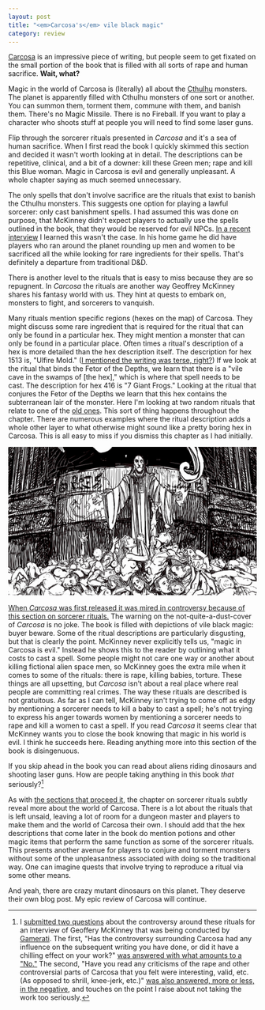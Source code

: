 ```yaml
---
layout: post
title: "<em>Carcosa's</em> vile black magic"
category: review
---
```


[Carcosa][] is an impressive piece of writing, but people seem to get fixated on the small portion of the book that is filled with all sorts of rape and human sacrifice. **Wait, what?**

Magic in the world of Carcosa is (literally) all about the [Cthulhu][] monsters. The planet is apparently filled with Cthulhu monsters of one sort or another. You can summon them, torment them, commune with them, and banish them.  There's no Magic Missile. There is no Fireball. If you want to play a character who shoots stuff at people you will need to find some laser guns.

Flip through the sorcerer rituals presented in _Carcosa_ and it's a sea of human sacrifice. When I first read the book I quickly skimmed this section and decided it wasn't worth looking at in detail. The descriptions can be repetitive, clinical, and a bit of a downer: kill these Green men; rape and kill this Blue woman. Magic in Carcosa is evil and generally unpleasant. A whole chapter saying as much seemed unnecessary.

The only spells that don't involve sacrifice are the rituals that exist to banish the Cthulhu monsters. This suggests one option for playing a lawful sorcerer: only cast banishment spells. I had assumed this was done on purpose, that McKinney didn't expect players to actually use the spells outlined in the book, that they would be reserved for evil NPCs. [In a recent interview][interview] I learned this wasn't the case. In his home game he did have players who ran around the planet rounding up men and women to be sacrificed all the while looking for rare ingredients for their spells. That's definitely a departure from traditional D&D.

There is another level to the rituals that is easy to miss because they are so repugnent. In _Carcosa_ the rituals are another way Geoffrey McKinney shares his fantasy world with us. They hint at quests to embark on, monsters to fight, and sorcerers to vanquish.

Many rituals mention specific regions (hexes on the map) of Carcosa. They might discuss some rare ingredient that is required for the ritual that can only be found in a particular hex. They might mention a monster that can only be found in a particular place. Often times a ritual's description of a hex is more detailed than the hex description itself. The description for hex 1513 is, "Ulfire Mold." ([I mentioned the writing was terse, right?][review]) If we look at the ritual that binds the Fetor of the Depths, we learn that there is a "vile cave in the swamps of \[the hex]," which is where that spell needs to be cast. The description for hex 416 is "7 Giant Frogs." Looking at the ritual that conjures the Fetor of the Depths we learn that this hex contains the subterranean lair of the monster. Here I'm looking at two random rituals that relate to one of the [old ones][oldones]. This sort of thing happens throughout the chapter. There are numerous examples where the ritual description adds a whole other layer to what otherwise might sound like a pretty boring hex in Carcosa. This is all easy to miss if you dismiss this chapter as I had initially.

![A sorcerer casting a horrible ritual][sorcerer-img]

[When _Carcosa_ was first released it was mired in controversy because of this section on sorcerer rituals.][controversy] The warning on the not-quite-a-dust-cover of _Carcosa_ is no joke. The book is filled with depictions of vile black magic: buyer beware. Some of the ritual descriptions are particularly disgusting, but that is clearly the point. McKinney never explicitly tells us, "magic in Carcosa is evil." Instead he shows this to the reader by outlining what it costs to cast a spell. Some people might not care one way or another about killing fictional alien space men, so McKinney goes the extra mile when it comes to some of the rituals: there is rape, killing babies, torture. These things are all upsetting, but _Carcosa_ isn't about a real place where real people are committing real crimes. The way these rituals are described is not gratuitous. As far as I can tell, McKinney isn't trying to come off as edgy by mentioning a sorcerer needs to kill a baby to cast a spell; he's not trying to express his anger towards women by mentioning a sorcerer needs to rape and kill a women to cast a spell. If you read _Carcosa_ it seems clear that McKinney wants you to close the book knowing that magic in his world is evil. I think he succeeds here. Reading anything more into this section of the book is disingenuous.

If you skip ahead in the book you can read about aliens riding dinosaurs and shooting laser guns. How are people taking anything in this book _that_ seriously?[^1]

As with [the sections that proceed it][review], the chapter on sorcerer rituals subtly reveal more about the world of Carcosa. There is a lot about the rituals that is left unsaid, leaving a lot of room for a dungeon master and players to make them and the world of Carcosa their own. I should add that the hex descriptions that come later in the book do mention potions and other magic items that perform the same function as some of the sorcerer rituals. This presents another avenue for players to conjure and torment monsters without some of the unpleasantness associated with doing so the traditional way. One can imagine quests that involve trying to reproduce a ritual via some other means.

And yeah, there are crazy mutant dinosaurs on this planet. They deserve their own blog post. My epic review of Carcosa will continue.


[^1]: I [submitted two questions][questions] about the controversy around these rituals for an interview of Geoffery McKinney that was being conducted by [Gamerati][]. The first, "Has the controversy surrounding Carcosa had any influence on the subsequent writing you have done, or did it have a chilling effect on your work?" [was answered with what amounts to a "No."][interview-chilling] The second, "Have you read any criticisms of the rape and other controversial parts of Carcosa that you felt were interesting, valid, etc. (As opposed to shrill, knee-jerk, etc.)" [was also answered, more or less, in the negative][interview-criticism], and touches on the point I raise about not taking the work too seriously.


[carcosa]: http://www.lotfp.com/RPG/products/carcosa
[cthulhu]: http://en.wikipedia.org/wiki/Cthulhu
[oldones]: http://en.wikipedia.org/wiki/Great_Old_One
[interview]: http://www.youtube.com/watch?v=Y_oZmFi_dYk
[controversy]: http://www.rpgblog2.com/2008/10/carcosa-controversy.html
[review]: http://save.vs.totalpartykill.ca/review/carcosa/
[gamerati]: http://gamerati.com/
[questions]: http://www.lotfp.com/RPG/discussion/post/1964/#p1964
[interview-chilling]: http://www.youtube.com/watch?v=Hucgj3QdpAQ
[interview-criticism]: http://www.youtube.com/watch?v=AsJo4Ht9ITg

[sorcerer-img]: /assets/img/carcosa-rituals.png
